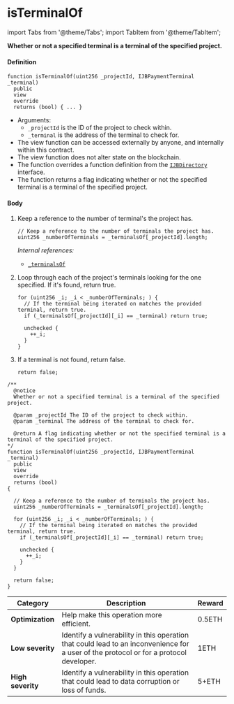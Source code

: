 # isTerminalOf

import Tabs from '@theme/Tabs';
import TabItem from '@theme/TabItem';

<Tabs>
<TabItem value="Step by step" label="Step by step">

**Whether or not a specified terminal is a terminal of the specified project.**

#### Definition

```
function isTerminalOf(uint256 _projectId, IJBPaymentTerminal _terminal)
  public
  view
  override
  returns (bool) { ... }
```

* Arguments:
  * `_projectId` is the ID of the project to check within.
  * `_terminal` is the address of the terminal to check for.
* The view function can be accessed externally by anyone, and internally within this contract.
* The view function does not alter state on the blockchain.
* The function overrides a function definition from the [`IJBDirectory`](/dev/api/interfaces/ijbdirectory.md) interface.
* The function returns a flag indicating whether or not the specified terminal is a terminal of the specified project.

#### Body

1.  Keep a reference to the number of terminal's the project has.

    ```
    // Keep a reference to the number of terminals the project has.
    uint256 _numberOfTerminals = _terminalsOf[_projectId].length;
    ```

    _Internal references:_

    * [`_terminalsOf`](/dev/api/contracts/jbdirectory/properties/-_terminalsof.md)

2.  Loop through each of the project's terminals looking for the one specified. If it's found, return true.

    ```
    for (uint256 _i; _i < _numberOfTerminals; ) {
      // If the terminal being iterated on matches the provided terminal, return true.
      if (_terminalsOf[_projectId][_i] == _terminal) return true;

      unchecked {
        ++_i;
      }
    }
    ```

3.  If a terminal is not found, return false.

    ```
    return false;
    ```

</TabItem>

<TabItem value="Code" label="Code">

```
/**
  @notice
  Whether or not a specified terminal is a terminal of the specified project.

  @param _projectId The ID of the project to check within.
  @param _terminal The address of the terminal to check for.

  @return A flag indicating whether or not the specified terminal is a terminal of the specified project.
*/
function isTerminalOf(uint256 _projectId, IJBPaymentTerminal _terminal)
  public
  view
  override
  returns (bool)
{

  // Keep a reference to the number of terminals the project has.
  uint256 _numberOfTerminals = _terminalsOf[_projectId].length;

  for (uint256 _i; _i < _numberOfTerminals; ) {
    // If the terminal being iterated on matches the provided terminal, return true.
    if (_terminalsOf[_projectId][_i] == _terminal) return true;

    unchecked {
      ++_i;
    }
  }

  return false;
}
```

</TabItem>

<TabItem value="Bug bounty" label="Bug bounty">

| Category          | Description                                                                                                                            | Reward |
| ----------------- | -------------------------------------------------------------------------------------------------------------------------------------- | ------ |
| **Optimization**  | Help make this operation more efficient.                                                                                               | 0.5ETH |
| **Low severity**  | Identify a vulnerability in this operation that could lead to an inconvenience for a user of the protocol or for a protocol developer. | 1ETH   |
| **High severity** | Identify a vulnerability in this operation that could lead to data corruption or loss of funds.                                        | 5+ETH  |

</TabItem>
</Tabs>
